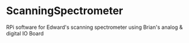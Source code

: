 # ScanningSpectrometer
RPi software for Edward's scanning spectrometer using Brian's analog &amp; digital IO Board
